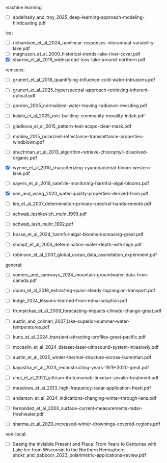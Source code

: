 machine learning:

- [ ] abdelhady_and_troy_2025_deep-learning-approach-modeling-hindcasting.pdf

ice:

- [ ] richardson_et_al_2024_nonlinear-responses-interannual-variability-lake.pdf
- [ ] magnuson_et_al_2000_historical-trends-lake-river-cover.pdf
- [x] sharma_et_al_2019_widespread-loss-lake-around-northern.pdf

remsens:

- [ ] grunert_et_al_2018_quantifying-influence-cold-water-intrusions.pdf
- [ ] grunert_et_al_2025_hyperspectral-approach-retrieving-inherent-optical.pdf 
- [ ] gordon_2005_normalized-water-leaving-radiance-revisiting.pdf
- [ ] kalalo_et_al_2025_role-building-community-morality-indah.pdf
- [ ] gladkova_et_al_2015_pattern-test-acspo-clear-mask.pdf
- [ ] mobley_2015_polarized-reflectance-transmittance-properties-windblown.pdf
- [ ] shuchman_et_al_2013_algorithm-retrieve-chlorophyll-dissolved-organic.pdf
- [x] wynne_et_al_2010_characterizing-cyanobacterial-bloom-western-lake.pdf
- [ ] sayers_et_al_2019_satellite-monitoring-harmful-algal-blooms.pdf
- [x] son_and_wang_2020_water-quality-properties-derived-from.pdf
- [ ] lee_et_al_2007_determination-primary-spectral-bands-remote.pdf
- [ ] schwab_leshkevich_muhr_1999.pdf
- [ ] schwab_lesh_muhr_1992.pdf
- [ ] bosse_et_al_2024_harmful-algal-blooms-increasing-great.pdf
- [ ] stumpf_et_al_2003_determination-water-depth-with-high.pdf
- [ ] robinson_et_al_2007_global_ocean_data_assimilation_experiment.pdf


general: 
- [ ] somers_and_samways_2024_mountain-groundwater-data-from-canada.pdf
- [ ] duran_et_al_2018_extracting-quasi-steady-lagrangian-transport.pdf
- [ ] lodge_2024_lessons-learned-from-edna-adoption.pdf
- [ ] trumpickas_et_al_2009_forecasting-impacts-climate-change-great.pdf
- [ ] austin_and_colman_2007_lake-superior-summer-water-temperatures.pdf
- [ ] kunz_et_al_2024_transient-attracting-profiles-great-pacific.pdf
- [ ] mccaslin_et_al_2024_dataset-laser-ultrasound-system-invasively.pdf
- [ ] austin_et_al_2025_winter-thermal-structure-across-laurentian.pdf
- [ ] kayastha_et_al_2023_reconstructing-years-1979-2020-great.pdf
- [ ] choi_et_al_2020_yittrium-ibritumomab-tiuxetan-zevalin-treatment.pdf
- [ ] meadows_et_al_2013_high-frequency-radar-application-fresh.pdf
- [ ] anderson_et_al_2024_indications-changing-winter-through-lens.pdf
- [ ] fernandez_et_al_2000_surface-current-measurements-radar-freshwater.pdf
- [ ] sharma_et_al_2020_increased-winter-drownings-covered-regions.pdf


non-local:
- [ ] Seeing the Invisible Present and Place: From Years to Centuries with Lake Ice from Wisconsin to the Northern Hemisphere
shokr_and_dabboor_2023_polarimetric-applications-review.pdf
